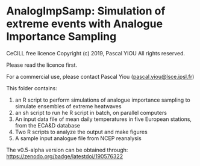 # AnalogImpSamp: Simulation of extreme events with Analogue Importance Sampling
CeCILL free licence
Copyright (c) 2019, Pascal YIOU
All rights reserved.

Please read the licence first.

For a commercial use, please contact Pascal Yiou (pascal.yiou@lsce.ipsl.fr)

This folder contains:
1. an R script to perform simulations of analogue importance sampling to simulate ensembles of extreme heatwaves
2. an sh script to run he R script in batch, on parallel computers
3. An input data file of mean daily temperatures in five European stations, from the ECA&D database
4. Two R scripts to analyze the output and make figures
5. A sample input analogue file from NCEP reanalysis

The v0.5-alpha version can be obtained through: https://zenodo.org/badge/latestdoi/190576322
